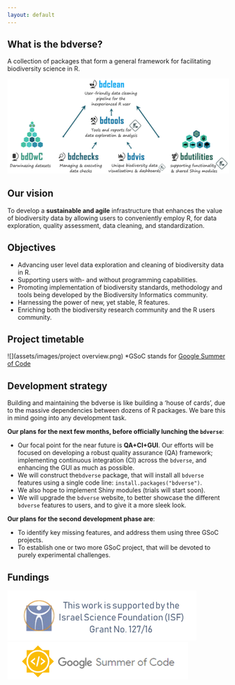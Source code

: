 ```yaml
---
layout: default
---
```


## What is the bdverse?

A collection of packages that form a general framework for facilitating biodiversity science in R.

![](assets/images/The-bdverse-no-head.png)
## Our vision

To develop a **sustainable and agile** infrastructure that enhances the value of biodiversity data by allowing users to conveniently employ R, for data exploration, quality assessment, data cleaning, and standardization. 


## Objectives

* Advancing user level data exploration and cleaning of biodiversity data in R.
* Supporting users with- and without programming capabilities.
* Promoting implementation of biodiversity standards, methodology and tools being developed by the Biodiversity Informatics community.
* Harnessing the power of new, yet stable, R features. 
* Enriching both the biodiversity research community and the R users community.


## Project timetable

![](assets/images/project overview.png)
*GSoC stands for <a href="https://summerofcode.withgoogle.com/" target="_blank">Google Summer of Code</a> 

## Development strategy

Building and maintaining the bdverse is like building a ‘house of cards’, due to the massive dependencies between dozens of R packages. We bare this in mind going into any development task. 

**Our plans for the next few months, before officially lunching the `bdverse`**:

* Our focal point for the near future is **QA+CI+GUI**. Our efforts will be focused on developing a robust quality assurance (QA) framework; implementing continuous integration (CI) across the `bdverse`, and enhancing the GUI as much as possible.
* We will construct the`bdverse` package, that will install all `bdverse` features using a single code line: `install.packages("bdverse")`.
* We also hope to implement Shiny modules (trials will start soon).
* We will upgrade the `bdverse` website, to better showcase the different `bdverse` features to users, and to give it a more sleek look.

**Our plans for the second development phase are**:

* To identify key missing features, and address them using three GSoC projects.
* To establish one or two more GSoC project, that will be devoted to purely experimental challenges.


## Fundings

![](assets/images/ISF.png)
![](assets/images/GSoC.png)
